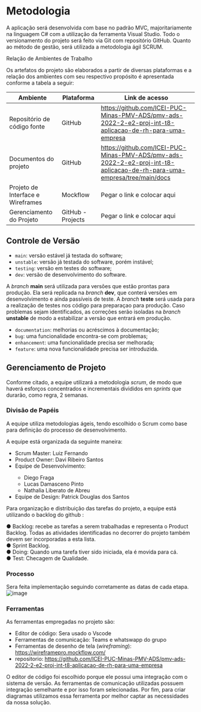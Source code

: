 
# Metodologia

A aplicação será desenvolvida com base no padrão MVC, majoritariamente na linguagem C# com a utilização da ferramenta Visual Studio. Todo o versionamento do projeto será feito via Git com repositório GitHub. Quanto ao método de gestão, será utilizada a metodologia ágil SCRUM.

Relação de Ambientes de Trabalho

Os artefatos do projeto são elaborados a partir de diversas plataformas e a relação dos ambientes com seu respectivo propósito é apresentada conforme a tabela a seguir:


| Ambiente                           | Plataforma         | Link de acesso                  |
| ---------------------------------- | ------------------ | ------------------------------- |
| Repositório de código fonte        | GitHub             |https://github.com/ICEI-PUC-Minas-PMV-ADS/pmv-ads-2022-2-e2-proj-int-t8-aplicacao-de-rh-para-uma-empresa
| Documentos do projeto              | GitHub             |https://github.com/ICEI-PUC-Minas-PMV-ADS/pmv-ads-2022-2-e2-proj-int-t8-aplicacao-de-rh-para-uma-empresa/tree/main/docs
| Projeto de Interface e Wireframes  | Mockflow           | Pegar o link e colocar aqui      |
| Gerenciamento do Projeto           | GitHub - Projects  | Pegar o link e colocar aqui      |

## Controle de Versão

- `main`: versão estável já testada do software;
- `unstable`: versão já testada do software, porém instável;
- `testing`: versão em testes do software;
- `dev`: versão de desenvolvimento do software.

A *branch* **main** será utilizada para versões que estão prontas para produção. Ela será replicada na *branch* **dev**, que conterá versões em desenvolvimento e ainda passíveis de teste. A *branch* **teste** será usada para a realização de testes nos código para preparaçao para produção. Caso problemas sejam identificados, as correções serão isoladas na *branch* **unstable** de modo a estabilizar a versão que entrará em produção.

- `documentation`: melhorias ou acréscimos à documentação;
- `bug`: uma funcionalidade encontra-se com problemas;
- `enhancement`: uma funcionalidade precisa ser melhorada;
- `feature`: uma nova funcionalidade precisa ser introduzida.

## Gerenciamento de Projeto
Conforme citado, a equipe utilizará a metodologia *scrum*, de modo que haverá esforços concentrados e incrementais divididos em *sprints* que durarão, como regra, 2 semanas.

### Divisão de Papéis <br>

A equipe utiliza metodologias ágeis, tendo escolhido o Scrum como base para definição do processo de desenvolvimento.
 
A equipe está organizada da seguinte maneira: <br>
<ul type=> 
            <li>Scrum Master: Luiz Fernando</li>
            <li>Product Owner: Davi Ribeiro Santos</li>
            <li> Equipe de Desenvolvimento:</li>
           <ul type="circle">
            <li>Diego Fraga </li>
            <li>Lucas Damasceno Pinto </li>
            <li>Nathalia Liberato de Abreu </li>
 </ul>
            <li>Equipe de Design: Patrick Douglas dos Santos</li>
        </ul>

 
Para organização e distribuição das tarefas do projeto, a equipe está utilizando o backlog do github : <br>
 

●     Backlog: recebe as tarefas a serem trabalhadas e representa o Product Backlog. Todas as atividades identificadas no decorrer do projeto também devem ser incorporadas a esta lista. <br>
●     Sprint Backlog. <br>
●     Doing: Quando uma tarefa tiver sido iniciada, ela é movida para cá.<br>
●     Test: Checagem de Qualidade. 


### Processo
Sera feita implementação seguindo corretamente as datas de cada etapa.
 ![image](https://user-images.githubusercontent.com/62524252/196037649-c200e5a1-8ba5-4fff-bcc5-5792d3c583ff.png)


### Ferramentas

As ferramentas empregadas no projeto são:

- Editor de código: Sera usado o Vscode
- Ferramentas de comunicação: Teams e whatswapp do grupo
- Ferramentas de desenho de tela (_wireframing_): https://wireframepro.mockflow.com/
- repositorio: https://github.com/ICEI-PUC-Minas-PMV-ADS/pmv-ads-2022-2-e2-proj-int-t8-aplicacao-de-rh-para-uma-empresa

O editor de código foi escolhido porque ele possui uma integração com o
sistema de versão. As ferramentas de comunicação utilizadas possuem
integração semelhante e por isso foram selecionadas. Por fim, para criar
diagramas utilizamos essa ferramenta por melhor captar as
necessidades da nossa solução.



